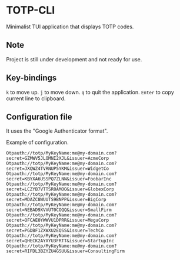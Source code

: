 # TOTP-CLI

Minimalist TUI application that displays TOTP codes.

## Note

Project is still under development and not ready for use.

## Key-bindings

`k` to move up.
`j` to move down.
`q` to quit the application.
`Enter` to copy current line to clipboard.

## Configuration file

It uses the "Google Authenticator format".

Example of configuration.

```
Otpauth://totp/MyKeyName:me@my-domain.com?secret=GZMWV5JLOMNI2XJL&issuer=AcmeCorp
Otpauth://totp/MyKeyName:me@my-domain.com?secret=JXQWZ4TVRNUP5YKM&issuer=WidgetCo
Otpauth://totp/MyKeyName:me@my-domain.com?secret=KBYXA6USSPQ7ZLNN&issuer=FoobarInc
Otpauth://totp/MyKeyName:me@my-domain.com?secret=LCZYB7VTTSR8AMOO&issuer=GlobexCorp
Otpauth://totp/MyKeyName:me@my-domain.com?secret=MDAZC8WUUTS9BNPP&issuer=BigCorp
Otpauth://totp/MyKeyName:me@my-domain.com?secret=NEBAD9XVVUT0COQQ&issuer=SmallFirm
Otpauth://totp/MyKeyName:me@my-domain.com?secret=OFCAE0YWWVU1DPRR&issuer=MegaCorp
Otpauth://totp/MyKeyName:me@my-domain.com?secret=PGDBF1ZXWXU2EQSS&issuer=TechCo
Otpauth://totp/MyKeyName:me@my-domain.com?secret=QHECK2AYXYU3FRTT&issuer=StartupInc
Otpauth://totp/MyKeyName:me@my-domain.com?secret=RIFDL3BZYZU4GSUU&issuer=ConsultingFirm
```


